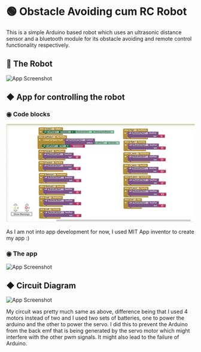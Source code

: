 
# 🟢 Obstacle Avoiding cum RC Robot
This is a simple Arduino based robot which uses an ultrasonic distance sensor and a bluetooth module for its 
obstacle avoiding and remote control functionality respectively. 
## 🔶 The Robot 

![App Screenshot](https://user-images.githubusercontent.com/114488605/208926277-45c92411-7b17-4ed6-8533-5b03a1a36960.jpg)


## ◆ App for controlling the robot
 ###  ◉ Code blocks
![App Screenshot](https://github.com/Abhishek-Kanti/OA-RC-Robot/blob/main/Images/app_blocks.jpeg)

As I am not into app development for now, I used MIT App inventor to create my app :)

 ### ◉ The app
![App Screenshot](https://user-images.githubusercontent.com/114488605/208926528-810db798-be83-4d88-86d1-6d146c2afd45.jpeg)

 ## ◆ Circuit Diagram
![App Screenshot](https://user-images.githubusercontent.com/114488605/208926716-aaa025e3-9435-4683-bbe1-b2ca6aa4f4c0.jpg)

My circuit was pretty much same as above, difference being that I used 4 motors instead of two and I used two sets of batteries, one to power the arduino and the other to power the servo. I did this to
prevent the Arduino from the back emf that is being generated by the servo motor which might interfere with the other pwm signals. It might also lead to the failure of Arduino.
